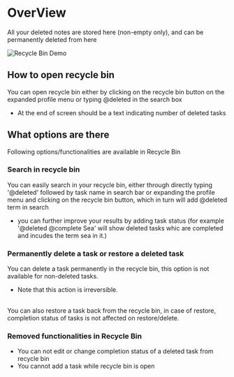 # OverView
All your deleted notes are stored here (non-empty only), and can be permanently deleted from here

![Recycle Bin Demo](../../files/recyclebin/demo-light.gif)

## How to open recycle bin
You can open recycle bin either by clicking on the recycle bin button on the expanded profile menu or typing @deleted in the search box
- At the end of screen should be a text indicating number of deleted tasks

## What options are there
Following options/functionalities are available in Recycle Bin

### Search in recycle bin
You can easily search in your recycle bin, either through directly typing '@deleted' followed by task name in search bar or expanding the profile menu and clicking on the recycle bin button, which in turn will add @deleted term in search

- you can further improve your results by adding task status (for example '@deleted @complete Sea' will show deleted tasks whic are completed and incudes the term sea in it.)

### Permanently delete a task or restore a deleted task
You can delete a task permanently in the recycle bin, this option is not available for non-deleted tasks.
- Note that this action is irreversible.
<br>
You can also restore a task back from the recycle bin, in case of restore, completion status of tasks is not affected on restore/delete.

### Removed functionalities in Recycle Bin
- You can not edit or change completion status of a deleted task from recycle bin
- You cannot add a task while recycle bin is open


